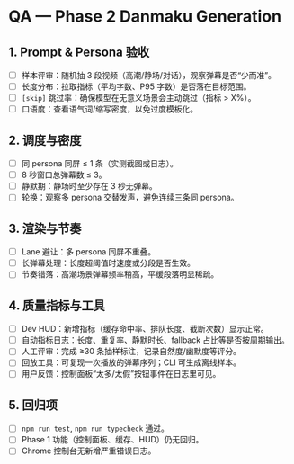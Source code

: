 # QA — Phase 2 Danmaku Generation

## 1. Prompt & Persona 验收
- [ ] 样本评审：随机抽 3 段视频（高潮/静场/对话），观察弹幕是否“少而准”。
- [ ] 长度分布：拉取指标（平均字数、P95 字数）是否落在目标范围。
- [ ] `[skip]` 跳过率：确保模型在无意义场景会主动跳过（指标 > X%）。
- [ ] 口语度：查看语气词/缩写密度，以免过度模板化。

## 2. 调度与密度
- [ ] 同 persona 同屏 ≤ 1 条（实测截图或日志）。
- [ ] 8 秒窗口总弹幕数 ≤ 3。
- [ ] 静默期：静场时至少存在 3 秒无弹幕。
- [ ] 轮换：观察多 persona 交替发声，避免连续三条同 persona。

## 3. 渲染与节奏
- [ ] Lane 避让：多 persona 同屏不重叠。
- [ ] 长弹幕处理：长度超阈值时速度或分段是否生效。
- [ ] 节奏错落：高潮场景弹幕频率稍高，平缓段落明显稀疏。

## 4. 质量指标与工具
- [ ] Dev HUD：新增指标（缓存命中率、排队长度、截断次数）显示正常。
- [ ] 自动指标日志：长度、重复率、静默时长、fallback 占比等是否按周期输出。
- [ ] 人工评审：完成 ≥30 条抽样标注，记录自然度/幽默度等评分。
- [ ] 回放工具：可复现一次播放的弹幕序列；CLI 可生成离线样本。
- [ ] 用户反馈：控制面板“太多/太假”按钮事件在日志里可见。

## 5. 回归项
- [ ] `npm run test`, `npm run typecheck` 通过。
- [ ] Phase 1 功能（控制面板、缓存、HUD）仍无回归。
- [ ] Chrome 控制台无新增严重错误日志。
